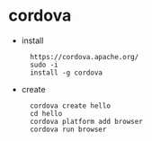 # cordova

- install

        https://cordova.apache.org/
        sudo -i
        install -g cordova

- create

        cordova create hello
        cd hello
        cordova platform add browser
        cordova run browser
